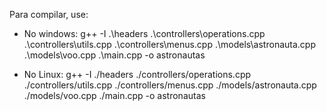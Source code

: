 Para compilar, use:

- No windows:
g++ -I .\headers .\controllers\operations.cpp .\controllers\utils.cpp .\controllers\menus.cpp .\models\astronauta.cpp .\models\voo.cpp .\main.cpp -o astronautas

- No Linux:
g++ -I ./headers ./controllers/operations.cpp ./controllers/utils.cpp ./controllers/menus.cpp ./models/astronauta.cpp ./models/voo.cpp ./main.cpp -o astronautas